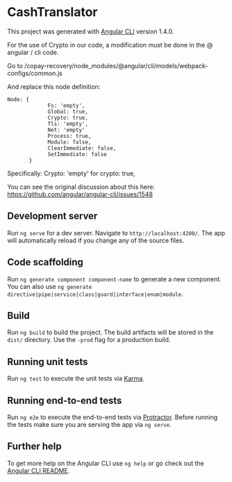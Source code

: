 # CashTranslator

This project was generated with [Angular CLI](https://github.com/angular/angular-cli) version 1.4.0.

For the use of Crypto in our code, a modification must be done in the @ angular / cli code.

Go to /copay-recovery/node_modules/@angular/cli/models/webpack-configs/common.js

And replace this node definition:
```
Node: {
             Fs: 'empty',
             Global: true,
             Crypto: true,
             Tls: 'empty',
             Net: 'empty'
             Process: true,
             Module: false,
             ClearImmediate: false,
             SetImmediate: false
       }
```

Specifically:
Crypto: 'empty' for crypto: true,

You can see the original discussion about this here: https://github.com/angular/angular-cli/issues/1548

## Development server

Run `ng serve` for a dev server. Navigate to `http://localhost:4200/`. The app will automatically reload if you change any of the source files.

## Code scaffolding

Run `ng generate component component-name` to generate a new component. You can also use `ng generate directive|pipe|service|class|guard|interface|enum|module`.

## Build

Run `ng build` to build the project. The build artifacts will be stored in the `dist/` directory. Use the `-prod` flag for a production build.

## Running unit tests

Run `ng test` to execute the unit tests via [Karma](https://karma-runner.github.io).

## Running end-to-end tests

Run `ng e2e` to execute the end-to-end tests via [Protractor](http://www.protractortest.org/).
Before running the tests make sure you are serving the app via `ng serve`.

## Further help

To get more help on the Angular CLI use `ng help` or go check out the [Angular CLI README](https://github.com/angular/angular-cli/blob/master/README.md).
